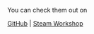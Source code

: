 You can check them out on

[GitHub](https://github.com/Legend-Master) | [Steam Workshop](https://steamcommunity.com/id/legend_master/myworkshopfiles/)
